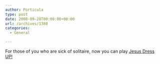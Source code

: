 ```yaml
---
author: Porticula
type: post
date: 2000-09-28T00:00:00+00:00
url: /archives/1380
categories:
  - General

---
```

For those of you who are sick of solitaire, now you can play [Jesus Dress UP!][1]

 [1]: http://www.normalbobsmith.com/jesusdressup.html